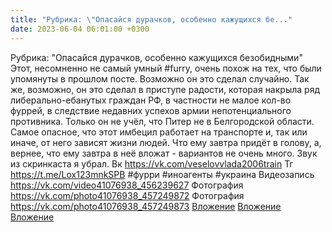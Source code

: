 ```yaml
---
title: "Рубрика: \"Опасайся дурачков, особенно кажущихся бе..."
date: 2023-06-04 06:01:00 +0300
---
```


Рубрика: "Опасайся дурачков, особенно кажущихся безобидными"
Этот, несомненно не самый умный #furry, очень похож на тех, что были упомянуты в прошлом посте. Возможно он это сделал случайно.
Так же, возможно, он это сделал в приступе радости, которая накрыла ряд либерально-ебанутых граждан РФ, в частности не малое кол-во фуррей, в следствие недавних успехов армии непотенциального противника.
Только он не учёл, что Питер не в Белгородской области.
Самое опасное, что этот имбецил работает на транспорте и, так или иначе, от него зависят жизни людей. Что ему завтра придёт в голову, а, вернее, что ему завтра в неё вложат - вариантов не очень много.
Звук из скринкаста я убрал.
Вк https://vk.com/veselovvlada2006train
Тг https://t.me/Lox123mnkSPB
#фурри #иноагенты #украина
Видеозапись
<a class="vk-attach" href="https://vk.com/video41076938_456239627">https://vk.com/video41076938_456239627</a>
Фотография
<a class="vk-attach" href="https://vk.com/photo41076938_457249872">https://vk.com/photo41076938_457249872</a>
Фотография
<a class="vk-attach" href="https://vk.com/photo41076938_457249873">https://vk.com/photo41076938_457249873</a>
<a class="vk-attach" href="https://vk.com/video41076938_456239627">Вложение</a>
<a class="vk-attach" href="https://vk.com/photo41076938_457249872">Вложение</a>
<a class="vk-attach" href="https://vk.com/photo41076938_457249873">Вложение</a>
